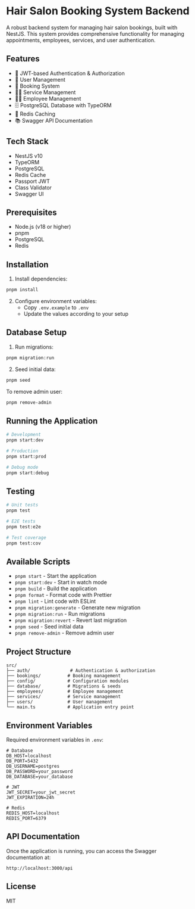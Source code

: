 # Hair Salon Booking System Backend

A robust backend system for managing hair salon bookings, built with NestJS. This system provides comprehensive functionality for managing appointments, employees, services, and user authentication.

## Features

- 🔐 JWT-based Authentication & Authorization
- 👥 User Management
- 📅 Booking System
- 💇‍♀️ Service Management
- 👨‍💼 Employee Management
- 🗄️ PostgreSQL Database with TypeORM
- 🚀 Redis Caching
- 📚 Swagger API Documentation

## Tech Stack

- NestJS v10
- TypeORM
- PostgreSQL
- Redis Cache
- Passport JWT
- Class Validator
- Swagger UI

## Prerequisites

- Node.js (v18 or higher)
- pnpm
- PostgreSQL
- Redis

## Installation

1. Install dependencies:
```bash
pnpm install
```

2. Configure environment variables:
   - Copy `.env.example` to `.env`
   - Update the values according to your setup

## Database Setup

1. Run migrations:
```bash
pnpm migration:run
```

2. Seed initial data:
```bash
pnpm seed
```

To remove admin user:
```bash
pnpm remove-admin
```

## Running the Application

```bash
# Development
pnpm start:dev

# Production
pnpm start:prod

# Debug mode
pnpm start:debug
```

## Testing

```bash
# Unit tests
pnpm test

# E2E tests
pnpm test:e2e

# Test coverage
pnpm test:cov
```

## Available Scripts

- `pnpm start` - Start the application
- `pnpm start:dev` - Start in watch mode
- `pnpm build` - Build the application
- `pnpm format` - Format code with Prettier
- `pnpm lint` - Lint code with ESLint
- `pnpm migration:generate` - Generate new migration
- `pnpm migration:run` - Run migrations
- `pnpm migration:revert` - Revert last migration
- `pnpm seed` - Seed initial data
- `pnpm remove-admin` - Remove admin user

## Project Structure

```
src/
├── auth/               # Authentication & authorization
├── bookings/          # Booking management
├── config/            # Configuration modules
├── database/          # Migrations & seeds
├── employees/         # Employee management
├── services/          # Service management
├── users/             # User management
└── main.ts            # Application entry point
```

## Environment Variables

Required environment variables in `.env`:

```
# Database
DB_HOST=localhost
DB_PORT=5432
DB_USERNAME=postgres
DB_PASSWORD=your_password
DB_DATABASE=your_database

# JWT
JWT_SECRET=your_jwt_secret
JWT_EXPIRATION=24h

# Redis
REDIS_HOST=localhost
REDIS_PORT=6379
```

## API Documentation

Once the application is running, you can access the Swagger documentation at:
```
http://localhost:3000/api
```

## License

MIT
